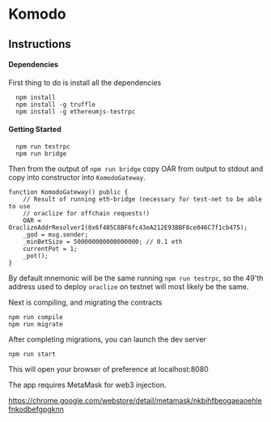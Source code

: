 # Komodo

## Instructions

#### Dependencies
First thing to do is install all the dependencies

```
  npm install
  npm install -g truffle
  npm install -g ethereumjs-testrpc
```

#### Getting Started

```
  npm run testrpc
  npm run bridge
```

Then from the output of `npm run bridge` copy OAR from output to stdout
and copy into constructor into `KomodoGateway`.

```
function KomodoGateway() public {
    // Result of running eth-bridge (necessary for test-net to be able to use
    // oraclize for offchain requests!)
    OAR = OraclizeAddrResolverI(0x6f485C8BF6fc43eA212E93BBF8ce046C7f1cb475);
    _god = msg.sender;
    _minBetSize = 500000000000000000; // 0.1 eth
    currentPot = 1;
    _pot();
}
```

By default mnemonic will be the same running `npm run testrpc`, so the 49'th address
used to deploy `oraclize` on testnet will most likely be the same.

Next is compiling, and migrating the contracts

```
npm run compile
npm run migrate
```

After completing migrations, you can launch the dev server


```
npm run start
```

This will open your browser of preference at localhost:8080

The app requires MetaMask for web3 injection.

https://chrome.google.com/webstore/detail/metamask/nkbihfbeogaeaoehlefnkodbefgpgknn

